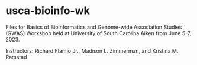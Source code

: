 # usca-bioinfo-wk
Files for Basics of Bioinformatics and Genome-wide Association Studies (GWAS) Workshop held at University of South Carolina Aiken from June 5-7, 2023. 

Instructors: Richard Flamio Jr., Madison L. Zimmerman, and Kristina M. Ramstad
